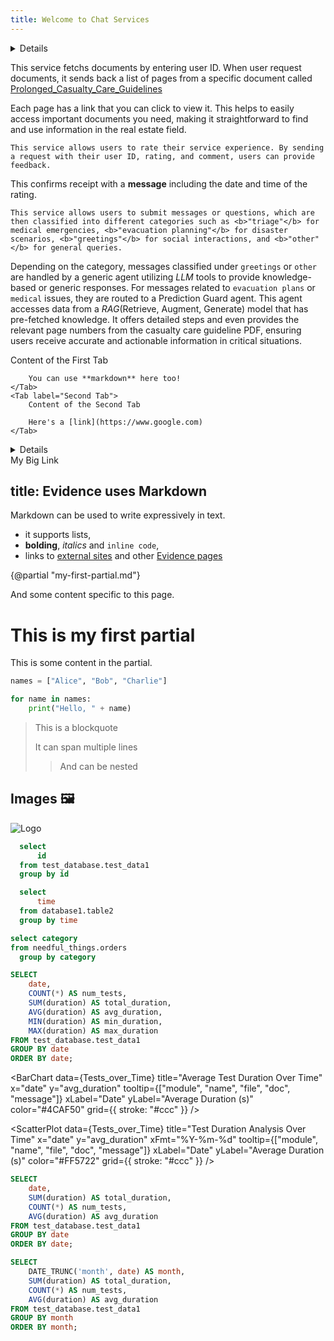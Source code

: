 ```yaml
---
title: Welcome to Chat Services
---
```


<Details title='Intro '>
  A service that facilitates uniform interaction for users with agents and LLMS across the real estate sector.

</Details>

<Accordion>
  <AccordionItem title="Content Service">

This service fetchs documents by entering user ID. When user request documents, it sends back a list of pages from a specific document called [Prolonged_Casualty_Care_Guidelines](/static/21-12_JTS_Prolonged_Casualty_Care_Guidelines.pdf)

Each page has a link that you can click to view it. This helps to easily access important documents you need, making it straightforward to find and use information in the real estate field.

  </AccordionItem>
  <AccordionItem title="Rating Service">

    This service allows users to rate their service experience. By sending a request with their user ID, rating, and comment, users can provide feedback.

This confirms receipt with a <b>message</b> including the date and time of the rating. 

  </AccordionItem>
  <AccordionItem title="Agent Interaction">

    This service allows users to submit messages or questions, which are then classified into different categories such as <b>"triage"</b> for medical emergencies, <b>"evacuation planning"</b> for disaster scenarios, <b>"greetings"</b> for social interactions, and <b>"other"</b> for general queries.

Depending on the category, messages classified under `greetings` or `other` are handled by a generic agent utilizing _LLM_ tools to provide knowledge-based or generic responses. For messages related to `evacuation plans` or `medical` issues, they are routed to a Prediction Guard agent. This agent accesses data from a _RAG_(Retrieve, Augment, Generate) model that has pre-fetched knowledge. It offers detailed steps and even provides the relevant page numbers from the casualty care guideline PDF, ensuring users receive accurate and actionable information in critical situations.

  </AccordionItem>
</Accordion>

<!-- <DownloadData data={name} text="Click Here"/> -->

<Tabs>
    <Tab label="First Tab">
        Content of the First Tab

        You can use **markdown** here too!
    </Tab>
    <Tab label="Second Tab">
        Content of the Second Tab

        Here's a [link](https://www.google.com)
    </Tab>
</Tabs>

<Details title="Definitions">
    
    Definition of metrics in Solutions Targets

    ### Time to Proposal

    Average number of days it takes to create a proposal for a customer

    *Calculation:*
    Sum of the number of days it took to create each proposal, divided by the number of proposals created

    *Source:*
    Hubspot

</Details>

<BigLink href='page1'>
  My Big Link
</BigLink>

## title: Evidence uses Markdown

Markdown can be used to write expressively in text.

- it supports lists,
- **bolding**, _italics_ and `inline code`,
- links to [external sites](https://google.com) and other [Evidence pages](page1)

{@partial "my-first-partial.md"}

And some content specific to this page.

# This is my first partial

This is some content in the partial.

```python
names = ["Alice", "Bob", "Charlie"]

for name in names:
    print("Hello, " + name)
```

> This is a blockquote
>
> It can span multiple lines
>
> > And can be nested

## Images 🖼️

![Logo](/static/1.jpeg)





```sql test_database
  select
      id
  from test_database.test_data1
  group by id
```

```sql database1_tests
  select
      time
  from database1.table2
  group by time
```

```sql categories1
select category
from needful_things.orders
  group by category
```

<Dropdown data={categories1} name=category value=category>
    <DropdownOption value="%" valueLabel="All Categories"/>
</Dropdown>

<Dropdown name=year>
    <DropdownOption value=% valueLabel="All Years"/>
    <DropdownOption value=2019/>
    <DropdownOption value=2020/>
    <DropdownOption value=2021/>
</Dropdown>

<!-- test_database.test_data -->

```sql Tests_over_Time
SELECT
    date,
    COUNT(*) AS num_tests,
    SUM(duration) AS total_duration,
    AVG(duration) AS avg_duration,
    MIN(duration) AS min_duration,
    MAX(duration) AS max_duration
FROM test_database.test_data1
GROUP BY date
ORDER BY date;
```

<BarChart
    data={Tests_over_Time}
    title="Average Test Duration Over Time"
    x="date"
    y="avg_duration"
    tooltip={["module", "name", "file", "doc", "message"]}
    xLabel="Date"
    yLabel="Average Duration (s)"
    color="#4CAF50"
    grid={{ stroke: "#ccc" }}
/>

<ScatterPlot
    data={Tests_over_Time}
    title="Test Duration Analysis Over Time"
    x="date"
    y="avg_duration"
    xFmt="%Y-%m-%d"
    tooltip={["module", "name", "file", "doc", "message"]}
    xLabel="Date"
    yLabel="Average Duration (s)"
    color="#FF5722"
    grid={{ stroke: "#ccc" }}
/>

<DataTable 
data={Tests_over_Time}
/>

<!-- 
 Query to get total duration and number of tests per day -->
```sql Unit_Test
SELECT
    date,
    SUM(duration) AS total_duration,
    COUNT(*) AS num_tests,
    AVG(duration) AS avg_duration
FROM test_database.test_data1
GROUP BY date
ORDER BY date;
```

<!-- Query to get total duration and number of tests per month -->
```sql Unit_Tests
SELECT
    DATE_TRUNC('month', date) AS month,
    SUM(duration) AS total_duration,
    COUNT(*) AS num_tests,
    AVG(duration) AS avg_duration
FROM test_database.test_data1
GROUP BY month
ORDER BY month;
```

<!-- -- Line chart to visualize the total duration of tests by month -->
<LineChart
    data={Unit_Tests}
    x="month"
    y="total_duration"
    xLabel="Month"
    yLabel="Total Duration (seconds)"
    title="Total Duration of Tests by Month"
    tooltip="Total Duration"
/>

<!-- -- Bar chart to visualize the average duration of tests by month -->
<BarChart
    data={Unit_Tests}
    x="month"
    y="avg_duration"
    xLabel="Month"
    yLabel="Average Duration (seconds)"
    title="Average Duration of Tests by Month"
    tooltip="Avg Duration"
/>
